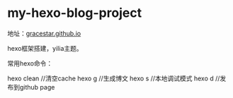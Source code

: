 # my-hexo-blog-project

地址：[gracestar.github.io](https://gracestar.github.io/)

hexo框架搭建，yilia主题。

常用hexo命令：

hexo clean //清空cache
hexo g //生成博文
hexo s //本地调试模式
hexo d //发布到github page
